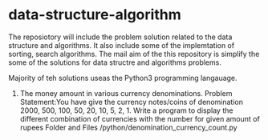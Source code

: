 # data-structure-algorithm
The reposiotory will include the problem solution related to the data structure and algorithms. It also include some of the implemtation of sorting, search algorithms. The mail aim of the this repository is simplify the some of the solutions for data structre and algorithms problems.

Majority of teh solutions useas the Python3 programming langauage.

1. The money amount in various currency denominations.
Problem Statement:You have give the currency notes/coins of denomination 2000, 500, 100, 50, 20, 10, 5, 2, 1. Write a program  to display the different combination of currencies with the number for given amount of rupees
Folder and Files /python/denomination_currency_count.py
